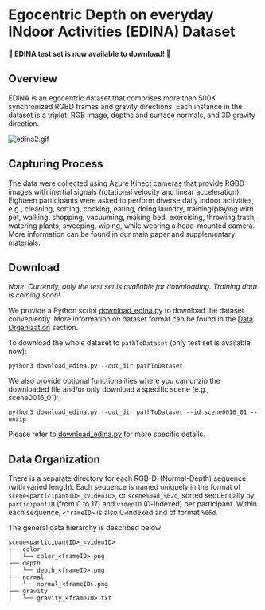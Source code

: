 # Egocentric Depth on everyday INdoor Activities (EDINA) Dataset

**:star2: EDINA test set is now available to download! :star2:**

## Overview
EDINA is an egocentric dataset that comprises more than 500K synchronized RGBD frames and gravity directions. Each instance in the dataset is a triplet: RGB image, depths and surface normals, and 3D gravity direction.

![edina2.gif](media/edina2.gif)

## Capturing Process
The data were collected using Azure Kinect cameras that provide RGBD images with inertial signals (rotational velocity and linear acceleration). Eighteen participants were asked to perform diverse daily indoor activities, e.g., cleaning, sorting, cooking, eating, doing laundry, training/playing with pet, walking, shopping, vacuuming, making bed, exercising, throwing trash, watering plants, sweeping, wiping, while wearing a head-mounted camera. More information can be found in our main paper and supplementary materials.

## Download
_Note: Currently, only the test set is available for downloading. Training data is coming soon!_

We provide a Python script [download_edina.py](download_edina.py) to download the dataset conveniently. More information on dataset format can be found in the [Data Organization](#data-organization) section.

To download the whole dataset to `pathToDataset` (only test set is available now):

```
python3 download_edina.py --out_dir pathToDataset
```

We also provide optional functionalities where you can unzip the downloaded file and/or only download a specific scene (e.g., scene0016_01):

```
python3 download_edina.py --out_dir pathToDataset --id scene0016_01 --unzip
```

Please refer to [download_edina.py](download_edina.py) for more specific details.

## Data Organization
There is a separate directory for each RGB-D-(Normal-Depth) sequence (with varied length). Each sequence is named uniquely in the format of `scene<participantID>_<videoID>`, or `scene%04d_%02d`, sorted sequentially by `participantID` (from 0 to 17) and `videoID` (0-indexed) per participant. 
Within each sequence, `<frameID>` is also 0-indexed and of format `%06d`.

The general data hierarchy is described below:

```
scene<participantID>_<videoID>
├── color
│   └── color_<frameID>.png
├── depth
│   └── depth_<frameID>.png
├── normal
│   └── normal_<frameID>.png
├── gravity
│   └── gravity_<frameID>.txt
```